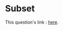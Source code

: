 # Subset

This question's link : <a href="https://leetcode.com/problems/subsets/description/">here</a>.
